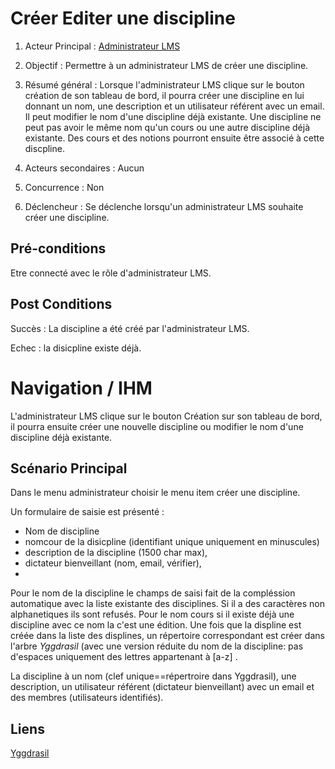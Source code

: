 # Créer Editer une discipline

1. Acteur Principal : [Administrateur LMS](../../acteurs/adminLMS.md)


1. Objectif : Permettre à un administrateur LMS de créer une discipline.


1. Résumé général : Lorsque l'administrateur LMS clique sur le bouton création de son tableau de bord, il pourra créer une discipline en lui donnant un nom, une description et un utilisateur référent avec un email. Il peut modifier le nom d'une discipline déjà existante. Une discipline ne peut pas avoir le même nom qu'un cours ou une autre discipline déjà existante. Des cours et des notions pourront ensuite être associé à cette discpline.


1.  Acteurs secondaires : Aucun


1.  Concurrence : Non


1. Déclencheur : Se déclenche lorsqu'un administrateur LMS souhaite créer une discipline.


## Pré-conditions

Etre connecté avec le rôle d'administrateur LMS.

## Post Conditions

Succès : La discipline a été créé par l'administrateur LMS.

Echec : la disicpline existe déjà.

# Navigation / IHM 

L'administrateur LMS clique sur le bouton Création sur son tableau de bord, il pourra ensuite créer une nouvelle discipline ou modifier le nom d'une discipline déjà existante.


## Scénario Principal

Dans le menu administrateur choisir le menu item créer une discipline.

Un formulaire de saisie est présenté :
- Nom de discipline
- nomcour de la disicpline (identifiant unique uniquement en minuscules) 
- description de la discipline (1500 char max), 
- dictateur bienveillant (nom, email, vérifier),
- 
Pour le nom de la discipline le champs de saisi fait de la compléssion automatique avec la liste existante des disciplines.
Si il a des caractères non alphanetiques ils sont refusés. 
Pour le nom cours si il existe déjà une discipline avec ce  nom la c'est une édition. 
Une fois que la displine est créée dans la liste des displines, un répertoire correspondant est créer dans l'arbre *Yggdrasil* (avec une version réduite du nom de la discipline: pas d'espaces uniquement des lettres appartenant à [a-z] .

La discipline à un nom (clef unique==répertroire dans Yggdrasil), une description, un utilisateur référent (dictateur bienveillant) avec un email et des membres (utilisateurs identifiés).


## Liens
[Yggdrasil](../../concept/yggdrasil.md)






